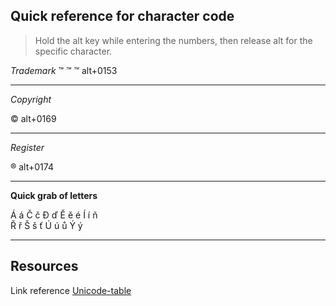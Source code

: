 ## Quick reference for character code

> Hold the alt key while entering the numbers, then release alt for the specific character.

 _Trademark_
&#8482;
&trade;
™ alt+0153

---

_Copyright_

© alt+0169

---
_Register_

® alt+0174

---

**Quick grab of letters**


Á
á
Č 
č
Ð 
ď 
Ě 
ě
é
Í 
í 
ñ   
Ř 
ř 
Š 
š
ť
Ú 
ú 
ů
Ý
ý

---
## Resources
Link reference [Unicode-table](https://unicode-table.com)
